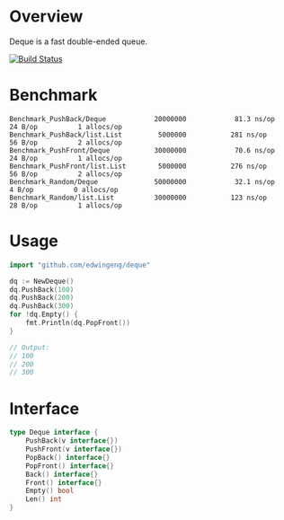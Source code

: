 # Overview
Deque is a fast double-ended queue.

[![Build Status](https://travis-ci.com/edwingeng/deque.svg?branch=master)](https://travis-ci.com/edwingeng/deque)

# Benchmark
```
Benchmark_PushBack/Deque            20000000            81.3 ns/op        24 B/op          1 allocs/op
Benchmark_PushBack/list.List         5000000           281 ns/op          56 B/op          2 allocs/op
Benchmark_PushFront/Deque           30000000            70.6 ns/op        24 B/op          1 allocs/op
Benchmark_PushFront/list.List        5000000           276 ns/op          56 B/op          2 allocs/op
Benchmark_Random/Deque              50000000            32.1 ns/op         4 B/op          0 allocs/op
Benchmark_Random/list.List          30000000           123 ns/op          28 B/op          1 allocs/op
```

# Usage
``` go
import "github.com/edwingeng/deque"

dq := NewDeque()
dq.PushBack(100)
dq.PushBack(200)
dq.PushBack(300)
for !dq.Empty() {
    fmt.Println(dq.PopFront())
}

// Output:
// 100
// 200
// 300
```

# Interface
``` go
type Deque interface {
    PushBack(v interface{})
    PushFront(v interface{})
    PopBack() interface{}
    PopFront() interface{}
    Back() interface{}
    Front() interface{}
    Empty() bool
    Len() int
}
```
